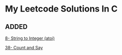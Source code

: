 # My Leetcode Solutions In C

## ADDED 
[8- String to Integer (atoi) ](https://leetcode.com/problems/count-and-say/)

[38- Count and Say ](https://leetcode.com/problems/string-to-integer-atoi/)
